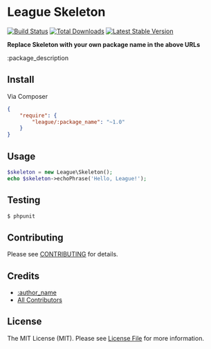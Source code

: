 # League Skeleton

[![Build Status](https://travis-ci.org/thephpleague/statsd.png?branch=master)](https://travis-ci.org/thephpleague/statsd)
[![Total Downloads](https://poser.pugx.org/league/statsd/downloads.png)](https://packagist.org/packages/league/statsd)
[![Latest Stable Version](https://poser.pugx.org/league/statsd/v/stable.png)](https://packagist.org/packages/league/statsd)

**Replace Skeleton with your own package name in the above URLs**

:package_description


## Install

Via Composer

``` json
{
    "require": {
        "league/:package_name": "~1.0"
    }
}
```


## Usage

``` php
$skeleton = new League\Skeleton();
echo $skeleton->echoPhrase('Hello, League!');

```


## Testing

``` bash
$ phpunit
```


## Contributing

Please see [CONTRIBUTING](https://github.com/thephpleague/:package_name/blob/master/CONTRIBUTING.md) for details.


## Credits

- [:author_name](https://github.com/:author_username)
- [All Contributors](https://github.com/thephpleague/:package_name/contributors)


## License

The MIT License (MIT). Please see [License File](https://github.com/thephpleague/:package_name/blob/master/LICENSE) for more information.
